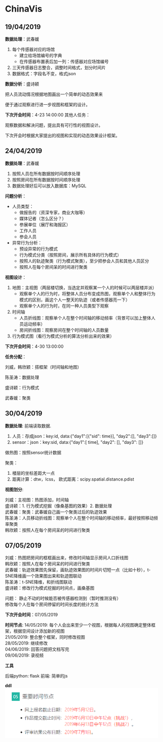 # ChinaVis

19/04/2019
---
**数据处理**：武春媛

1. 每个传感器对应的场馆
   - 建立给场馆编号的字典
   - 在传感器布置表后加一列：传感器对应场馆编号
2. 三天传感器日志整合，调整时间格式，划分时间片
3. 数据格式：字段名不变，格式json

**数据分析**：盛诗颖

把人员流动情况根据地图画出一个简单的动态效果来

便于通过观察进行进一步视图和框架的设计。

**下次开会时间**：4-23 14:00:00
其他人任务：

观察数据和解决问题，提出具有可行性的视图设计。

下次开会时根据大家提出的视图和实现的动态效果设计框架。

24/04/2019
---
**数据处理**：武春媛

1. 按照人员在所有数据按时间顺序处理
2. 按照房间在所有数据按时间顺序处理
3. 数据处理好后可以放入数据库：MySQL

**问题分析**：

- 人员类型：
  - 做报告的（资深专家，商业大咖等）
  - 媒体记者（怎么区分？）
  - 参展单位（展厅和海报区）
  - 工作人员
  - 参会人员
- 异常行为分析：
  - 预设异常的行为模式
  - 行为模式分类（按照房间，展示所有具体的行为模式）
  - 按照人的轨迹聚类（行为模式聚类），至少把参会人员和其他人员区分
  - 按照人在每个房间呆的时间进行聚类
  
**视图设计**：

1. 地图：主视图（两层楼切换，当选定并观察某一个人的时候可以两层楼并派）
   - 观察单个人的行为时，将整体人员分布变成热图，观察单个人和整体行为模式的区别，画这个人一整天的轨迹（或者传感器亮一下）
   - 观察单个人的行为时，在同一种人员类型下观察
2. 时间轴
   - 人员折线图：观察单个人在整个时间轴的移动频率（背景可以加上整体人员运动频率）
   - 房间折线图：观察房间在整个时间轴的人员数量
3. 行为模式图（看行为模式分析的算法分析出来的效果）

**下次开会时间**：4-30 13:00:00

**任务分配**：

刘威，韩欣颖：搭框架（时间轴和地图）

陈圣涛：数据处理

盛诗颖：行为模式

武春媛：聚类

30/04/2019
---
**数据处理**:
前端读取数据.

1. 人员：存成json：key:id, data:{"day1":[{"sid": time}], "day2":[], "day3":[]}
2. sensor：json：key:sid, data:{"day1":[ time], "day2": [], "day3": []}

做热图：按照sensor统计数据

聚类：

1. 楼层的坐标差距大一点
2. 距离计算：dtw，lcss，
   欧式距离：scipy.spatial.distance.pdist

**视图划分**:

刘威：主视图：热图添加，时间轴 </br>
盛诗颖：1. 行为模式挖掘（像桑基图的效果）2. 数据处理 </br>
武春媛：聚类：武春媛自己画一个聚类过后的轨迹效果 </br>
陈圣涛：人员移动折线图：观察单个人在整个时间轴的移动频率，最好按照移动频率聚类</br>
韩欣颖：按照人在每个房间呆的时间进行聚类</br>

07/05/2019
---
刘威：热图把房间的框框画出来，修改时间轴显示房间人口折线图 </br>
韩欣颖：按照人在每个房间呆的时间进行聚类 </br>
武春媛：轨迹效果图先保留，画轨迹效果图的时间片切短一点（比如十秒），t-SNE降维画一个效果图出来和轨迹图联动 </br>
陈圣涛：t-SNE降维，和折线图联动 </br>
盛诗颖：修改行为模式挖掘的时间点，画桑基图 </br>

问题：
静止不动的时候能否被传感器检测到（暂时推测没有）</br>
修改每个人在每个房间停留的时间长度的统计方法

**下次开会时间**：07/05/2019

**时间节点**:
14/05/2019: 每个人会出来至少一个视图，根据每人的视图确定整体框架，根据空间设计添加新的视图</br>
21/05/2019: 整合整个框架，同时修改视图</br>
28/05/2019: 继续修改</br>
04/06/2019: 回答问题把文档写完</br>
09/06/2019: 录视频

**工具**

后端python: flask
前端: 简单的js

**ddl**
![](ddl.png)
